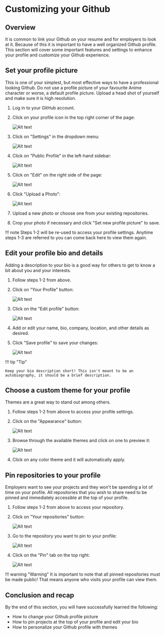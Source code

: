 # Customizing your Github

## Overview
It is common to link your Github on your resume and for employers to look at it. Because of this it is important to have a well organized Github profile. This section will cover some important features and settings to enhance your profile and customize your Github experience.

## Set your profile picture

This is one of your simplest, but most effective ways to have a professional looking Github. Do not use a profile picture of your favourite Anime character or worse, a default profile picture. Upload a head shot of yourself and make sure it is high resolution.

1. Log in to your GitHub account.

2. Click on your profile icon in the top right corner of the page:

    ![Alt text](./images/profile.png)

3. Click on "Settings" in the dropdown menu:

    ![Alt text](./images/settingButton.png)

4. Click on "Public Profile" in the left-hand sidebar:

    ![Alt text](./images/publicProfile.png)

5. Click on "Edit" on the right side of the page:

    ![Alt text](./images/editButton.png)

6. Click "Upload a Photo":

    ![Alt text](./images/uploadPhoto.png)

7. Upload a new photo or choose one from your existing repositories.

8. Crop your photo if necessary and click "Set new profile picture" to save.

!!! note
    Steps 1-2 will be re-used to access your profile settings. Anytime steps 1-3 are referred to you can come back here to view them again.

## Edit your profile bio and details

Adding a description to your bio is a good way for others to get to know a bit about you and your interests.

1. Follow steps 1-2 from above.

2. Click on "Your Profile" button:

    ![Alt text](./images/yourProfile.png)

3. Click on the "Edit profile" button:

    ![Alt text](./images/editProfile.png)

4. Add or edit your name, bio, company, location, and other details as desired.

5. Click "Save profile" to save your changes:

    ![Alt text](./images/save.png)

!!! tip "Tip"

    Keep your bio description short! This isn't meant to be an autobiography, it should be a brief description.

## Choose a custom theme for your profile

Themes are a great way to stand out among others.

1. Follow steps 1-2 from above to access your profile settings.

2. Click on the "Appearance" button:

    ![Alt text](./images/appearance.png)

3. Browse through the available themes and click on one to preview it:

    ![Alt text](./images/themes.png)

4. Click on any color theme and it will automatically apply.

## Pin repositories to your profile

Employers want to see your projects and they won't be spending a lot of time on your profile. All repositories that you wish to share need to be pinned and immediately accessible at the top of your profile.

1. Follow steps 1-2 from above to access your repository.

2. Click on "Your repositories" button:

    ![Alt text](./images/yourRepositories.png)

3. Go to the repository you want to pin to your profile:

    ![Alt text](./images/repository.png)

4. Click on the "Pin" tab on the top right:

    ![Alt text](./images/pin.png)

!!! warning "Warning"
    It is important to note that all pinned repositories must be made public! That means anyone who visits your profile can view them.



## Conclusion and recap
By the end of this section, you will have successfully learned the following:

- How to change your Github profile picture
- How to pin projects at the top of your profile and edit your bio
- How to personalize your Github profile with themes 
